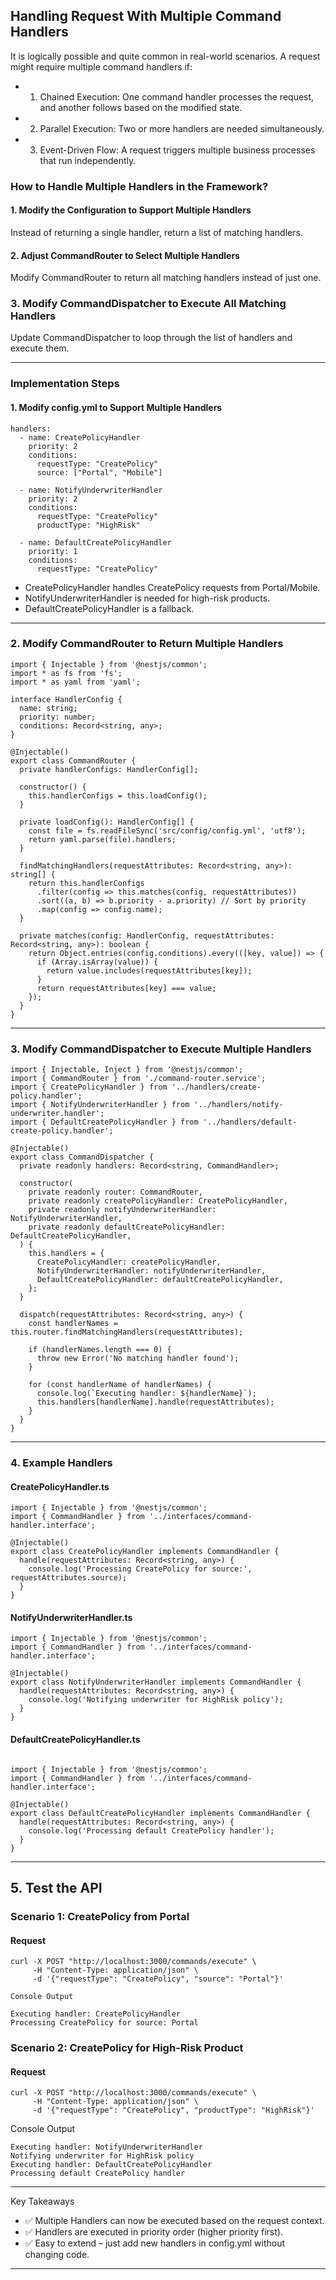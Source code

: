 ## Handling Request With Multiple Command Handlers
It is logically possible and quite common in real-world scenarios. A request might require multiple command handlers if:

* 1. Chained Execution: One command handler processes the request, and another follows based on the modified state.
* 2. Parallel Execution: Two or more handlers are needed simultaneously.
* 3. Event-Driven Flow: A request triggers multiple business processes that run independently.


### How to Handle Multiple Handlers in the Framework?

#### 1. Modify the Configuration to Support Multiple Handlers

Instead of returning a single handler, return a list of matching handlers.

#### 2. Adjust CommandRouter to Select Multiple Handlers

Modify CommandRouter to return all matching handlers instead of just one.

### 3. Modify CommandDispatcher to Execute All Matching Handlers

Update CommandDispatcher to loop through the list of handlers and execute them.


---

### Implementation Steps

#### 1. Modify config.yml to Support Multiple Handlers
```
handlers:
  - name: CreatePolicyHandler
    priority: 2
    conditions:
      requestType: "CreatePolicy"
      source: ["Portal", "Mobile"]

  - name: NotifyUnderwriterHandler
    priority: 2
    conditions:
      requestType: "CreatePolicy"
      productType: "HighRisk"

  - name: DefaultCreatePolicyHandler
    priority: 1
    conditions:
      requestType: "CreatePolicy"
```

* CreatePolicyHandler handles CreatePolicy requests from Portal/Mobile.
* NotifyUnderwriterHandler is needed for high-risk products.
* DefaultCreatePolicyHandler is a fallback.



---

### 2. Modify CommandRouter to Return Multiple Handlers

```
import { Injectable } from '@nestjs/common';
import * as fs from 'fs';
import * as yaml from 'yaml';

interface HandlerConfig {
  name: string;
  priority: number;
  conditions: Record<string, any>;
}

@Injectable()
export class CommandRouter {
  private handlerConfigs: HandlerConfig[];

  constructor() {
    this.handlerConfigs = this.loadConfig();
  }

  private loadConfig(): HandlerConfig[] {
    const file = fs.readFileSync('src/config/config.yml', 'utf8');
    return yaml.parse(file).handlers;
  }

  findMatchingHandlers(requestAttributes: Record<string, any>): string[] {
    return this.handlerConfigs
      .filter(config => this.matches(config, requestAttributes))
      .sort((a, b) => b.priority - a.priority) // Sort by priority
      .map(config => config.name);
  }

  private matches(config: HandlerConfig, requestAttributes: Record<string, any>): boolean {
    return Object.entries(config.conditions).every(([key, value]) => {
      if (Array.isArray(value)) {
        return value.includes(requestAttributes[key]);
      }
      return requestAttributes[key] === value;
    });
  }
}
```

---

### 3. Modify CommandDispatcher to Execute Multiple Handlers

```
import { Injectable, Inject } from '@nestjs/common';
import { CommandRouter } from './command-router.service';
import { CreatePolicyHandler } from '../handlers/create-policy.handler';
import { NotifyUnderwriterHandler } from '../handlers/notify-underwriter.handler';
import { DefaultCreatePolicyHandler } from '../handlers/default-create-policy.handler';

@Injectable()
export class CommandDispatcher {
  private readonly handlers: Record<string, CommandHandler>;

  constructor(
    private readonly router: CommandRouter,
    private readonly createPolicyHandler: CreatePolicyHandler,
    private readonly notifyUnderwriterHandler: NotifyUnderwriterHandler,
    private readonly defaultCreatePolicyHandler: DefaultCreatePolicyHandler,
  ) {
    this.handlers = {
      CreatePolicyHandler: createPolicyHandler,
      NotifyUnderwriterHandler: notifyUnderwriterHandler,
      DefaultCreatePolicyHandler: defaultCreatePolicyHandler,
    };
  }

  dispatch(requestAttributes: Record<string, any>) {
    const handlerNames = this.router.findMatchingHandlers(requestAttributes);

    if (handlerNames.length === 0) {
      throw new Error('No matching handler found');
    }

    for (const handlerName of handlerNames) {
      console.log(`Executing handler: ${handlerName}`);
      this.handlers[handlerName].handle(requestAttributes);
    }
  }
}
```

---

### 4. Example Handlers

#### CreatePolicyHandler.ts
```
import { Injectable } from '@nestjs/common';
import { CommandHandler } from '../interfaces/command-handler.interface';

@Injectable()
export class CreatePolicyHandler implements CommandHandler {
  handle(requestAttributes: Record<string, any>) {
    console.log('Processing CreatePolicy for source:', requestAttributes.source);
  }
}
```

#### NotifyUnderwriterHandler.ts
```
import { Injectable } from '@nestjs/common';
import { CommandHandler } from '../interfaces/command-handler.interface';

@Injectable()
export class NotifyUnderwriterHandler implements CommandHandler {
  handle(requestAttributes: Record<string, any>) {
    console.log('Notifying underwriter for HighRisk policy');
  }
}
```

#### DefaultCreatePolicyHandler.ts
```

import { Injectable } from '@nestjs/common';
import { CommandHandler } from '../interfaces/command-handler.interface';

@Injectable()
export class DefaultCreatePolicyHandler implements CommandHandler {
  handle(requestAttributes: Record<string, any>) {
    console.log('Processing default CreatePolicy handler');
  }
}
```

---

## 5. Test the API

### Scenario 1: CreatePolicy from Portal

#### Request

```
curl -X POST "http://localhost:3000/commands/execute" \
     -H "Content-Type: application/json" \
     -d '{"requestType": "CreatePolicy", "source": "Portal"}'
```

```
Console Output

Executing handler: CreatePolicyHandler
Processing CreatePolicy for source: Portal
```

### Scenario 2: CreatePolicy for High-Risk Product

#### Request

```
curl -X POST "http://localhost:3000/commands/execute" \
     -H "Content-Type: application/json" \
     -d '{"requestType": "CreatePolicy", "productType": "HighRisk"}'
```

Console Output
```
Executing handler: NotifyUnderwriterHandler
Notifying underwriter for HighRisk policy
Executing handler: DefaultCreatePolicyHandler
Processing default CreatePolicy handler
```
---

Key Takeaways
* ✅ Multiple Handlers can now be executed based on the request context.
* ✅ Handlers are executed in priority order (higher priority first).
* ✅ Easy to extend – just add new handlers in config.yml without changing code.

---
